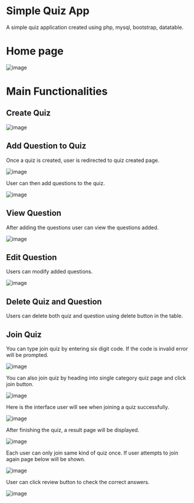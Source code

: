 # Simple Quiz App
A simple quiz application created using php, mysql, bootstrap, datatable.

# Home page
![image](https://user-images.githubusercontent.com/56284497/172679666-e8e47691-6daa-47a7-8bb4-40b2f167ad40.png)

# Main Functionalities
## Create Quiz
![image](https://user-images.githubusercontent.com/56284497/172676067-16705db3-a1be-4993-9522-6b294cc0dde4.png)

## Add Question to Quiz
Once a quiz is created, user is redirected to quiz created page.

![image](https://user-images.githubusercontent.com/56284497/172676592-63ab6ab6-b03a-4f50-86a3-a876d8e2c54d.png)

User can then add questions to the quiz.

![image](https://user-images.githubusercontent.com/56284497/172676185-ffa8a3c0-b712-41b6-835d-0df6f248e478.png)

## View Question
After adding the questions user can view the questions added. 

![image](https://user-images.githubusercontent.com/56284497/172676440-a1065a8c-aabc-49fc-85cf-b38016c79207.png)

## Edit Question
Users can modify added questions.

![image](https://user-images.githubusercontent.com/56284497/172677085-35c84283-4e78-4679-a0ef-f2073e985403.png)

## Delete Quiz and Question
Users can delete both quiz and question using delete button in the table.

## Join Quiz
You can type join quiz by entering six digit code. If the code is invalid error will be prompted. 

![image](https://user-images.githubusercontent.com/56284497/172675559-f7d680c2-5245-4d4b-b75e-a94de4c74552.png)

You can also join quiz by heading into single category quiz page and click join button.

![image](https://user-images.githubusercontent.com/56284497/172675635-63d8ed0f-77d3-443d-addc-2adafefcba69.png)

Here is the interface user will see when joining a quiz successfully. 

![image](https://user-images.githubusercontent.com/56284497/172678841-fe8bcb90-a360-48f1-ae47-185c29c6b031.png)

After finishing the quiz, a result page will be displayed. 

![image](https://user-images.githubusercontent.com/56284497/172679008-1ac1c28a-0d2b-4323-afc4-439e7de888b1.png)

Each user can only join same kind of quiz once. If user attempts to join again page below will be shown.

![image](https://user-images.githubusercontent.com/56284497/172675743-caff6b75-3a59-44a2-8899-9ae6c5a57aaf.png)

User can click review button to check the correct answers.

![image](https://user-images.githubusercontent.com/56284497/172675957-fdc5a7fe-e366-4ad2-825b-8e5c82790b3b.png)

